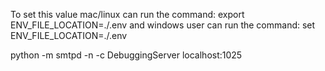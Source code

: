 
To set this value mac/linux can run the command:
export ENV_FILE_LOCATION=./.env
and windows user can run the command:
set ENV_FILE_LOCATION=./.env


python -m smtpd -n -c DebuggingServer localhost:1025